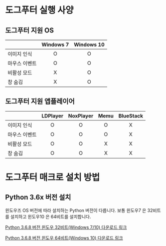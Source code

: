 # 도그푸터 실행 사양

## 도그푸터 지원 OS
|  | Windows 7 | Windows 10 |
| :-------- | :--------: | :--------: |
| 이미지 인식 | O | O |
| 마우스 이벤트 | O | O |
| 비활성 모드 | X | O |
| 창 숨김 | X | O |

## 도그푸터 지원 앱플레이어
|  | LDPlayer | NoxPlayer | Memu | BlueStack |
| :-------- | :--------: | :--------: | :--------: | :--------: |
| 이미지 인식 | O | O | O | X |
| 마우스 이벤트 | O | O | O | X |
| 비활성 모드 | O | O | X | X |
| 창 숨김 | O | O | X | X |

# 도그푸터 매크로 설치 방법

## Python 3.6x 버전 설치

윈도우즈 OS 버전에 따라 설치하는 Python 버전이 다릅니다. 보통 윈도우7 은 32비트를 설치하고 윈도우10 은 64비트를 설치합니다.

[Python 3.6.8 버전 윈도우 32비트(Windows 7/10) 다운로드 링크](https://www.python.org/ftp/python/3.6.8/python-3.6.8-webinstall.exe)

[Python 3.6.8 버전 윈도우 64비트(Windows 10) 다운로드 링크](https://www.python.org/ftp/python/3.6.8/python-3.6.8-amd64-webinstall.exe)

